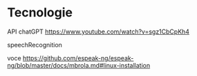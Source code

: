 # Tecnologie
API chatGPT
https://www.youtube.com/watch?v=sgz1CbCpKh4

speechRecognition


voce
https://github.com/espeak-ng/espeak-ng/blob/master/docs/mbrola.md#linux-installation